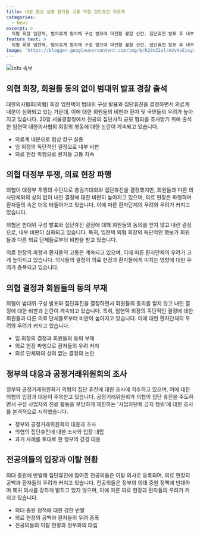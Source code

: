 ```yaml
---
title: 내분 협상 실종 환자들 고통 의협 집단휴진 의료계
categories:
  - News
excerpt: >
  의협 회장 임현택, 범의료계 협의체 구성 발표에 대전협 불참 선언. 집단휴진 발표 후 내부 비판 증폭. 참여율 낮아 정부 압박. 환자단체 의료파업, 환자 피해 지속. 공정위 의협 조사, 전공의 집단사직 혐의 수사. 의사들 강경함 표명, 의료계 내부 불화 우려. 의료공백 우려, 환자단체 반발. 전공의들 신뢰 끊겨 우려 고백.
feature_text: >
  의협 회장 임현택, 범의료계 협의체 구성 발표에 대전협 불참 선언. 집단휴진 발표 후 내부 비판 증폭. 참여율 낮아 정부 압박. 환자단체 의료파업, 환자 피해 지속. 공정위 의협 조사, 전공의 집단사직 혐의 수사. 의사들 강경함 표명, 의료계 내부 불화 우려. 의료공백 우려, 환자단체 반발. 전공의들 신뢰 끊겨 우려 고백.
image: 'https://blogger.googleusercontent.com/img/b/R29vZ2xl/AVvXsEixyZcFfHzMRdzZMjFBmAUKJYCLCGyLL1o632UiGVXcaFdKo_bkvkuCioo0uUKlGfBVcT3P84aROyZIXSBEx3Aw5nCQ3pTgDom1WDC4m8eifvWiAmWEEVb4x6G_l8C0QH225ldMjyaFvpxGEBGNO37VmDTDMHGhJPq73UglMfDca1-0aw/s1600/blogspot.png'
---
```


<p><img src="https://blogger.googleusercontent.com/img/b/R29vZ2xl/AVvXsEixyZcFfHzMRdzZMjFBmAUKJYCLCGyLL1o632UiGVXcaFdKo_bkvkuCioo0uUKlGfBVcT3P84aROyZIXSBEx3Aw5nCQ3pTgDom1WDC4m8eifvWiAmWEEVb4x6G_l8C0QH225ldMjyaFvpxGEBGNO37VmDTDMHGhJPq73UglMfDca1-0aw/s1600/blogspot.png" alt="info 속보" /></p>

<h2 data-ke-size="size26">의협 회장, 회원들 동의 없이 범대위 발표 경찰 출석</h2>

<p data-ke-size="size16">대한의사협회(의협) 회장 임현택이 범대위 구성 발표와 집단휴진을 결정하면서 의료계 내분이 심화되고 있는 가운데, 이에 대한 회원들의 비판과 환자 및 국민들의 우려가 높아지고 있습니다. 20일 서울경찰청에서 전공의 집단사직 공모 혐의를 조사받기 위해 출석한 임현택 대한의사협회 회장의 행동에 대한 논란이 계속되고 있습니다.</p>

<ul>
<li>의료계 내분으로 협상 창구 실종</li>
<li>임 회장의 독단적인 결정으로 내부 비판</li>
<li>의료 현장 파행으로 환자들 고통 지속</li>
</ul>

<h2 data-ke-size="size26">의협 대정부 투쟁, 의료 현장 파행</h2>

<p data-ke-size="size16">의협이 대정부 투쟁의 수단으로 총궐기대회와 집단휴진을 결정했지만, 회원들과 다른 의사단체와의 상의 없이 내린 결정에 대한 비판이 높아지고 있으며, 의료 현장은 파행하며 환자들의 속은 더욱 타들어가고 있습니다. 이에 따른 환자단체의 우려와 우려가 커지고 있습니다.</p>

<p data-ke-size="size16">의협은 범대위 구성 발표와 집단휴진 결정에 대해 회원들의 동의를 얻지 않고 내린 결정으로, 내부 비판이 심화되고 있습니다. 특히, 임현택 의협 회장의 독단적인 행보가 회원들과 다른 의료 단체들로부터 비판을 받고 있습니다.</p>

<p data-ke-size="size16">의료 현장의 파행과 환자들의 고통은 계속되고 있으며, 이에 따른 환자단체의 우려가 크게 높아지고 있습니다. 의사들의 결정이 의료 현장과 환자들에게 미치는 영향에 대한 우려가 증폭되고 있습니다.</p>

<h2 data-ke-size="size26">의협 결정과 회원들의 동의 부재</h2>

<p data-ke-size="size16">의협이 범대위 구성 발표와 집단휴진을 결정하면서 회원들의 동의를 얻지 않고 내린 결정에 대한 비판과 논란이 계속되고 있습니다. 특히, 임현택 회장의 독단적인 결정에 대한 회원들과 다른 의료 단체들로부터 비판이 높아지고 있습니다. 이에 대한 환자단체의 우려와 우려가 커지고 있습니다.</p>

<ul>
<li>임 회장의 결정과 회원들의 동의 부재</li>
<li>의료 현장 파행으로 환자들의 우려 커져</li>
<li>의료 단체와의 상의 없는 결정의 논란</li>
</ul>

<h2 data-ke-size="size26">정부의 대응과 공정거래위원회의 조사</h2>

<p data-ke-size="size16">정부와 공정거래위원회가 의협의 집단 휴진에 대한 조사에 착수하고 있으며, 이에 대한 의협의 입장과 대응이 주목받고 있습니다. 공정거래위원회가 의협의 집단 휴진을 주도하면서 구성 사업자의 진료 활동을 부당하게 제한하는 '사업자단체 금지 행위'에 대한 조사를 본격적으로 시작했습니다.</p>

<ul>
<li>정부와 공정거래위원회의 대응과 조사</li>
<li>의협의 집단휴진에 대한 조사와 입장 대립</li>
<li>과거 사례를 토대로 한 정부의 강경 대응</li>
</ul>

<h2 data-ke-size="size26">전공의들의 입장과 이탈 현황</h2>

<p data-ke-size="size16">의대 증원에 반발해 집단휴진에 참여한 전공의들은 이탈 의사로 등록되며, 의료 현장의 공백과 환자들의 우려가 커지고 있습니다. 전공의들은 정부의 의대 증원 정책에 반대하며 복귀 의사를 강하게 밝히고 있지 않으며, 이에 따른 의료 현장과 환자들의 우려가 커지고 있습니다.</p>

<ul>
<li>의대 증원 정책에 대한 강한 반발</li>
<li>의료 현장의 공백과 환자들의 우려 증폭</li>
<li>전공의들의 이탈 현황과 정부와의 대립</li>
</ul>

